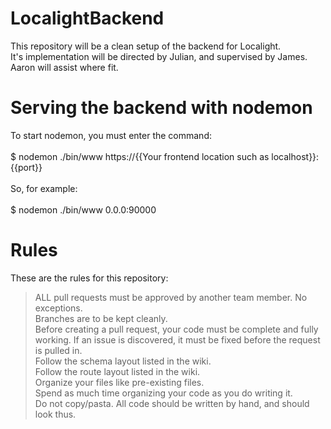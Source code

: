 # LocalightBackend<br />
This repository will be a clean setup of the backend for Localight.<br />
It's implementation will be directed by Julian, and supervised by James. Aaron will assist where fit.<br />

# Serving the backend with nodemon<br />
To start nodemon, you must enter the command: <br /><br />
$ nodemon ./bin/www https://{{Your frontend location such as localhost}}:{{port}}<br /><br />
So, for example:<br /><br />
$ nodemon ./bin/www 0.0.0:90000<br />

# Rules<br />
These are the rules for this repository:<br />
> ALL pull requests must be approved by another team member. No exceptions.<br />
> Branches are to be kept cleanly.<br />
> Before creating a pull request, your code must be complete and fully working. If an issue is discovered, it must be fixed before the request is pulled in.<br />
> Follow the schema layout listed in the wiki.<br />
> Follow the route layout listed in the wiki.<br />
> Organize your files like pre-existing files.<br />
> Spend as much time organizing your code as you do writing it.<br />
> Do not copy/pasta. All code should be written by hand, and should look thus.<br />
